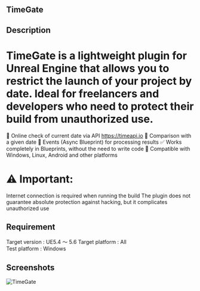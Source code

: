 ## TimeGate


## Description

# TimeGate is a lightweight plugin for Unreal Engine that allows you to restrict the launch of your project by date. Ideal for freelancers and developers who need to protect their build from unauthorized use.

🔗 Online check of current date via API https://timeapi.io
🧠 Comparison with a given date
💬 Events (Async Blueprint) for processing results
✅ Works completely in Blueprints, without the need to write code
🧩 Compatible with Windows, Linux, Android and other platforms

# ⚠️ Important:
Internet connection is required when running the build
The plugin does not guarantee absolute protection against hacking, but it complicates unauthorized use

## Requirement

Target version : UE5.4 ～ 5.6
Target platform : All  
Test platform : Windows 

## Screenshots
![TimeGate](https://github.com/user-attachments/assets/886fb40a-3512-4b5b-a87d-745293a3e0f2)
